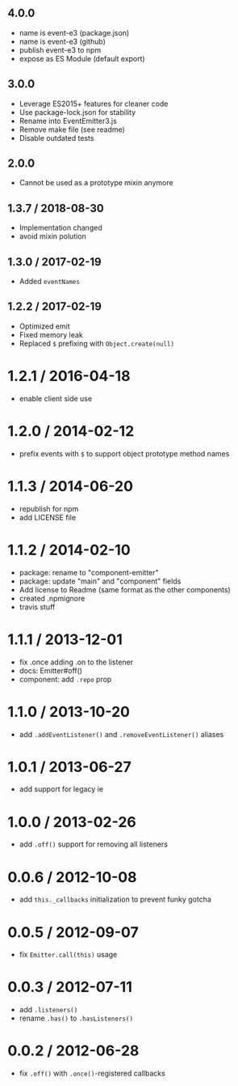 ## 4.0.0

 * name is event-e3 (package.json)
 * name is event-e3 (github)
 * publish event-e3 to npm
 * expose as ES Module (default export)


## 3.0.0

 * Leverage ES2015+ features for cleaner code
 * Use package-lock.json for stability
 * Rename into EventEmitter3.js
 * Remove make file (see readme)
 * Disable outdated tests

## 2.0.0

 * Cannot be used as a prototype mixin anymore

## 1.3.7 / 2018-08-30

 * Implementation changed
 * avoid mixin polution

## 1.3.0 / 2017-02-19

 * Added `eventNames`

## 1.2.2 / 2017-02-19

 * Optimized emit
 * Fixed memory leak
 * Replaced `$` prefixing with `Object.create(null)`

1.2.1 / 2016-04-18
==================

 * enable client side use

1.2.0 / 2014-02-12
==================

 * prefix events with `$` to support object prototype method names

1.1.3 / 2014-06-20
==================

 * republish for npm
 * add LICENSE file

1.1.2 / 2014-02-10
==================

  * package: rename to "component-emitter"
  * package: update "main" and "component" fields
  * Add license to Readme (same format as the other components)
  * created .npmignore
  * travis stuff

1.1.1 / 2013-12-01
==================

  * fix .once adding .on to the listener
  * docs: Emitter#off()
  * component: add `.repo` prop

1.1.0 / 2013-10-20
==================

 * add `.addEventListener()` and `.removeEventListener()` aliases

1.0.1 / 2013-06-27
==================

 * add support for legacy ie

1.0.0 / 2013-02-26
==================

  * add `.off()` support for removing all listeners

0.0.6 / 2012-10-08
==================

  * add `this._callbacks` initialization to prevent funky gotcha

0.0.5 / 2012-09-07
==================

  * fix `Emitter.call(this)` usage

0.0.3 / 2012-07-11
==================

  * add `.listeners()`
  * rename `.has()` to `.hasListeners()`

0.0.2 / 2012-06-28
==================

  * fix `.off()` with `.once()`-registered callbacks
